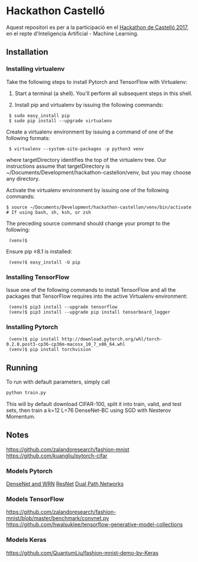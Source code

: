 # Hackathon Castelló
Aquest repositori es per a la participació en el [Hackathon de Castelló 2017](http://www.hackathoncastellon.com), en el repte d'Inteligencia Artificial - Machine Learning.

## Installation

### Installing virtualenv

Take the following steps to install Pytorch and TensorFlow with Virtualenv:

1. Start a terminal (a shell). You'll perform all subsequent steps in this shell.

2. Install pip and virtualenv by issuing the following commands:

```
 $ sudo easy_install pip
 $ sudo pip install --upgrade virtualenv 
```

Create a virtualenv environment by issuing a command of one of the following formats:

```
 $ virtualenv --system-site-packages -p python3 venv
```

where targetDirectory identifies the top of the virtualenv tree. Our instructions assume that targetDirectory is ~/Documents/Development/hackathon-castellon/venv, but you may choose any directory.

Activate the virtualenv environment by issuing one of the following commands:

```
$ source ~/Documents/Development/hackathon-castellon/venv/bin/activate      # If using bash, sh, ksh, or zsh
```

The preceding source command should change your prompt to the following:

```
 (venv)$ 
```

Ensure pip ≥8.1 is installed:

```
 (venv)$ easy_install -U pip
```

### Installing TensorFlow

Issue one of the following commands to install TensorFlow and all the packages that TensorFlow requires into the active Virtualenv environment:

```
 (venv)$ pip3 install --upgrade tensorflow
 (venv)$ pip3 install --upgrade pip install tensorboard_logger
```

### Installing Pytorch

```
 (venv)$ pip install http://download.pytorch.org/whl/torch-0.2.0.post3-cp36-cp36m-macosx_10_7_x86_64.whl 
 (venv)$ pip install torchvision 
```

## Running

To run with default parameters, simply call

```python
python train.py
```

This will by default download CIFAR-100, split it into train, valid, and test sets, then train a k=12 L=76 DenseNet-BC using SGD with Nesterov Momentum.

## Notes
https://github.com/zalandoresearch/fashion-mnist      
https://github.com/kuangliu/pytorch-cifar

### Models Pytorch
[DenseNet and WRN](https://github.com/ajbrock/FreezeOut)
[ResNet](https://github.com/kefth/fashion-mnist)
[Dual Path Networks](https://github.com/Queequeg92/DualPathNet)

### Models TensorFlow
https://github.com/zalandoresearch/fashion-mnist/blob/master/benchmark/convnet.py
https://github.com/hwalsuklee/tensorflow-generative-model-collections

### Models Keras
https://github.com/QuantumLiu/fashion-mnist-demo-by-Keras